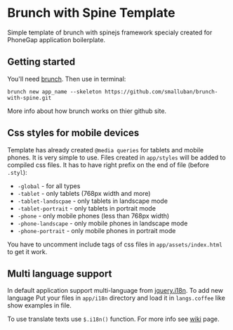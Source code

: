 # Brunch with Spine Template
Simple template of brunch with spinejs framework specialy created for PhoneGap application boilerplate.

## Getting started
You'll need [brunch](https://github.com/brunch/brunch). Then use in terminal:

	brunch new app_name --skeleton https://github.com/smalluban/brunch-with-spine.git

More info about how brunch works on thier github site.

## Css styles for mobile devices

Template has already created `@media queries` for tablets and mobile phones. 
It is very simple to use. Files created in `app/styles` will be added to compiled 
css files. It has to have right prefix on the end of file (before `.styl`):

* `-global` - for all types
* `-tablet` - only tablets (768px width and more)
* `-tablet-landscpae` - only tablets in landscape mode
* `-tablet-portrait` - only tablets in portrait mode
* `-phone` - only mobile phones (less than 768px width)
* `-phone-landscape` - only mobile phones in landscape mode
* `-phone-portrait` - only mobile phones in portrait mode

You have to uncomment include tags of css files in `app/assets/index.html` to get it work.

## Multi language support

In default application support multi-language from [jquery.i18n](https://github.com/wikimedia/jquery.i18n).
To add new language Put your files in `app/i18n` directory and load it in `langs.coffee` like show examples in file.

To use translate texts use `$.i18n()` function. For more info see 
[wiki](https://github.com/wikimedia/jquery.i18n/wiki/_pages) page.